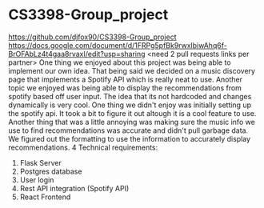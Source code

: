 # CS3398-Group_project
https://github.com/djfox90/CS3398-Group_project
https://docs.google.com/document/d/1FRPg5pfBk9rwxlbiwAhq6f-BrOFAbLz4t4gaa8rvaxI/edit?usp=sharing
<need fly.io link>
<need 2 pull requests links per partner>
One thing we enjoyed about this project was being able to implement our own idea. That being said we decided on a music discovery page that implements a Spotify API
which is really neat to use. 
Another topic we enjoyed was being able to display the recommendations from spotify based off user input. The idea that its not hardcoded and changes dynamically is very
cool.
One thing we didn't enjoy was initially setting up the spotify api. It took a bit to figure it out altough it is a cool feature to use.
Another thing that was a little annoying was making sure the music info we use to find recommendations was accurate and didn't pull garbage data. We figured out 
the formatting to use the information to accurately display recommendations.
4 Technical requirements:
1. Flask Server
2. Postgres database
3. User login
4. Rest API integration (Spotify API)
5. React Frontend
